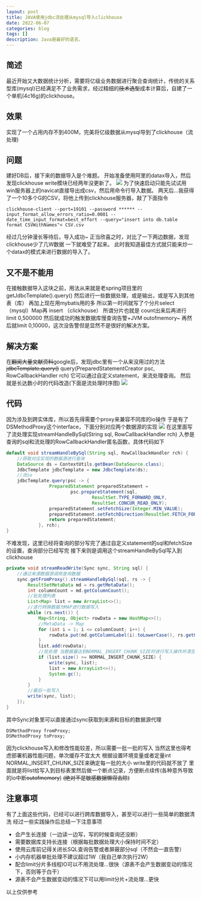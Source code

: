 ```yaml
---
layout: post
title: JAVA使用jdbc流处理从mysql导入clickhouse
date: 2022-06-07
categories: blog
tags: []
description: Java是最好的语言。
---
```

## 简述
最近开始又大数据统计分析，需要将亿级业务数据进行聚合查询统计，传统的关系型库(mysql)已经满足不了业务需求，经过精细的~~技术选型~~成本计算后，自建了一个单机(4c16g)的clickhouse。

## 效果
实现了一个占用内存不到400M，完美将亿级数据从mysql导到了clickhouse（流处理)

## 问题
建好DB后，接下来的数据导入是个难题。
开始准备使用阿里的datax导入，然后发现clickhouse write模块已经两年没更新了。
![](http://freeeeeedom.github.io/img/datax-clickhouse-github.png)
为了快速启动只能先试试用win服务器上的navicat直接导出成csv，然后用命令行导入数据。
两天后…我获得了一个10多个G的CSV，将他上传到clickhouse服务器，敲了下面指令
```shell
clickhouse-client --port=19101 --password ****** --input_format_allow_errors_ratio=0.0001 --date_time_input_format=best_effort --query="insert into db.table  format CSVWithNames"< CSV.csv
```
经过几分钟漫长等待后，导入成功~
正当欣喜之时，对比了一下两边数据，发现clickhouse少了几W数据
一下就难受了起来。
此时我知道最佳方式就只能来炒一个datax的模式来进行数据的导入了。

## 又不是不能用
在接触数据导入这块之前，用法从来就是老spring项目里的getJdbcTemplate().query()
然后进行一些数据处理，或是输出，或是写入到其他表（库）
再加上现在用mybatis用的多
所以第一时间就写了个分片select（mysql）Map再 insert （clickhouse）
所谓分片也就是 count出来后再进行limit 0,500000
然后就成功的触发数据库慢查询告警+JVM outofmemory~
再然后就limit 0,10000，这次没告警但是显然不是很好的解决方案。

## 解决方案
在~~翻阅大量文献资料~~google后，发现jdbc里有一个从来没用过的方法
~~jdbcTemplate.query()~~
query(PreparedStatementCreator psc, RowCallbackHandler rch)
它可以通过自定义statement，来流处理查询。
然后就是长达数小时的代码改造(下面是流处理时序图)
![](http://freeeeeedom.github.io/img/streamReadWrite.png)

## 代码
因为涉及到跨实体库，所以首先得需要个proxy来兼容不同库的io操作
于是有了DSMethodProxy这个interface，下面分别对应两个数据源的实现
![](http://freeeeeedom.github.io/img/dm_proxy_diagrams.png)
在这里面写了流处理实现streamHandleBySql(String sql, RowCallbackHandler rch)
入参是查询的sql和流处理的RowCallbackHandler匿名函数，具体代码如下
```java
default void streamHandleBySql(String sql, RowCallbackHandler rch) {
    //获取对应实现的数据源进行查询
    DataSource ds = ContextUtils.getBean(DataSource.class);
    JdbcTemplate jdbcTemplate = new JdbcTemplate(ds);
    //流io
    jdbcTemplate.query(psc -> {
                PreparedStatement preparedStatement =
                        psc.prepareStatement(sql,
                                ResultSet.TYPE_FORWARD_ONLY,
                                ResultSet.CONCUR_READ_ONLY);
                preparedStatement.setFetchSize(Integer.MIN_VALUE);
                preparedStatement.setFetchDirection(ResultSet.FETCH_FORWARD);
                return preparedStatement;
            }, rch);
}
```
不难发现，这里已经将查询的部分写完了通过自定义statement的sql和fetchSize的设置，查询部分已经写完
接下来则是调用这个streamHandleBySql写入到clickhouse
```java
private void streamReadWrite(Sync sync, String sql) {
    //通过来源数据源调用查询数据
    sync.getFromProxy().streamHandleBySql(sql, rs -> {
        ResultSetMetaData md = rs.getMetaData();
        int columnCount = md.getColumnCount();
        //批处理列表
        List<Map> list = new ArrayList<>();
        //逐行转换数据为MAP进行数据写入
        while (rs.next()) {
            Map<String, Object> rowData = new HashMap<>();
            //MetaData -> Map
            for (int i = 1; i <= columnCount; i++) {
                rowData.put(md.getColumnLabel(i).toLowerCase(), rs.getObject(i));
            }
            list.add(rowData);
            //批处理 当数据量达到NORMAL_INSERT_CHUNK_SIZE时进行写入操作并清空列表gc
            if (list.size() >= NORMAL_INSERT_CHUNK_SIZE) {
                write(sync, list);
                list = new ArrayList<>();
                System.gc();
            }
        }
        //最后一批写入
        write(sync, list);
    });
}
```
其中Sync对象里可以直接通过sync获取到来源和目标的数据源代理
```
DSMethodProxy fromProxy;
DSMethodProxy toProxy;
```
因为clickhouse写入和修改性能较差，所以需要一批一批的写入
当然这里也得考虑部署机器性能问题，单次缓存不宜太大
根据设置环境变量或者定量int NORMAL_INSERT_CHUNK_SIZE来确定每一批的大小
write里的代码就不放了
里面就是将list给写入到目标表里然后做一个断点记录，方便断点续传(各种意外导致的io中断~~outofmemory~~)
~~(绝对不是敏感数据懒得去除)~~

## 注意事项
有了上面这些代码，已经可以进行跨库数据导入，甚至可以进行一些简单的数据清洗
经过一些实践操作后总结一下注意事项
- 会产生长连接（一边读一边写，写的时候查询还没断）
- 需要数据库支持长连接（根据每批数据处理大小保持时间不定）
- 使用云库前记得关闭长SQL查询告警或者屏蔽部分sql（不然会一直告警）
- 小内存机器单批处理不建议超过1W（我自己单次执行2W）
- 配合limit分片多线程IO可以不用流处理…很快（源表不会产生数据变动的情况下，否则等于白干）
- 源表不会产生数据变动的情况下可以用limit分片+流处理…更快

以上仅供参考
